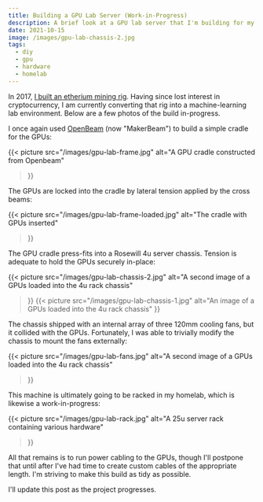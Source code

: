 ```yaml
---
title: Building a GPU Lab Server (Work-in-Progress)
description: A brief look at a GPU lab server that I'm building for my homelab.
date: 2021-10-15
image: /images/gpu-lab-chassis-2.jpg
tags:
  - diy
  - gpu
  - hardware
  - homelab
---
```


In 2017, [I built an etherium mining rig][rig]. Having since lost interest in
cryptocurrency, I am currently converting that rig into a machine-learning lab
environment. Below are a few photos of the build in-progress.

<!--more-->

I once again used [OpenBeam][openbeam] (now "MakerBeam") to build a simple
cradle for the GPUs:

{{< picture
	src="/images/gpu-lab-frame.jpg"
	alt="A GPU cradle constructed from Openbeam"
>}}

The GPUs are locked into the cradle by lateral tension applied by the cross beams:

{{< picture
	src="/images/gpu-lab-frame-loaded.jpg"
	alt="The cradle with GPUs inserted"
>}}

The GPU cradle press-fits into a Rosewill 4u server chassis. Tension is
adequate to hold the GPUs securely in-place:

{{< picture
	src="/images/gpu-lab-chassis-2.jpg"
	alt="A second image of a GPUs loaded into the 4u rack chassis"
>}}
{{< picture
	src="/images/gpu-lab-chassis-1.jpg"
	alt="An image of a GPUs loaded into the 4u rack chassis"
>}}

The chassis shipped with an internal array of three 120mm cooling fans, but it
collided with the GPUs. Fortunately, I was able to trivially modify the chassis
to mount the fans externally:

{{< picture
	src="/images/gpu-lab-fans.jpg"
	alt="A second image of a GPUs loaded into the 4u rack chassis"
>}}

This machine is ultimately going to be racked in my homelab, which is likewise
a work-in-progress:

{{< picture
	src="/images/gpu-lab-rack.jpg"
	alt="A 25u server rack containing various hardware"
>}}

All that remains is to run power cabling to the GPUs, though I'll postpone that
until after I've had time to create custom cables of the appropriate length.
I'm striving to make this build as tidy as possible.

I'll update this post as the project progresses.


[openbeam]: https://www.makerbeam.com/
[rig]:      /blog/post/building-a-cryptocurrency-mining-rig-part-1/
